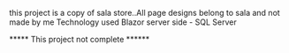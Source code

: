 this project is a copy of sala store..All page designs belong to sala and not made by me
Technology used Blazor server side - SQL Server 

***** This project not complete ******
